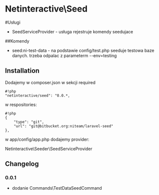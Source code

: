Netinteractive\Seed
=====================


#Usługi
- SeedServiceProvider - usługa rejestruje komendy seedujace

##Komendy
- seed:ni-test-data - na podstawie config/test.php seeduje testowa baze danych. trzeba odpalac z parameterm --env=testing



## Installation

Dodajemy w composer.json w sekcji required
```
#!php
"netinteractive/seed": "0.0.*,
```

w respositories:
```
#!php
{
    "type": "git",
    "url": "git@bitbucket.org:niteam/laravel-seed"
},
```

w app/config/app.php dodajemy provider:

Netinteractive\Seeder\SeedServiceProvider

## Changelog

### 0.0.1
 -  dodanie Commands\TestDataSeedCommand